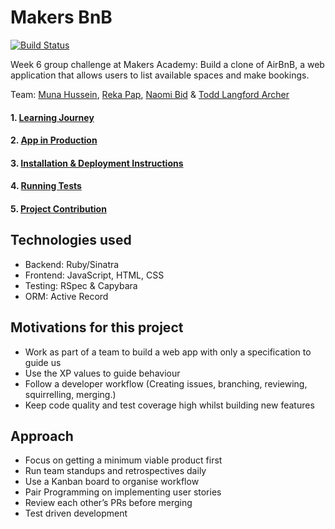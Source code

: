 # Makers BnB

[![Build Status](https://travis-ci.org/toddpla/makersbnb.svg?branch=master)](https://travis-ci.org/toddpla/makersbnb)

Week 6 group challenge at Makers Academy: Build a clone of AirBnB, a web application that allows users to list available spaces and make bookings.

Team:
[Muna Hussein](https://github.com/MHUS25),
[Reka Pap](https://github.com/rekapap),
[Naomi Bid](https://github.com/NaomiBid) &
[Todd Langford Archer](https://github.com/toddpla)


#### 1. [Learning Journey](https://github.com/toddpla/makersbnb/wiki/Team-Learning-Journey)
#### 2. [App in Production](https://limitless-wildwood-70080.herokuapp.com/)
#### 3. [Installation & Deployment Instructions](https://github.com/toddpla/makersbnb/wiki/Installation-&-Deployment)
#### 4. [Running Tests](https://github.com/toddpla/makersbnb/wiki/Running-Tests)
#### 5. [Project Contribution](https://github.com/toddpla/makersbnb/wiki/Project-Contribution)


## Technologies used

* Backend: Ruby/Sinatra
* Frontend: JavaScript, HTML, CSS
* Testing: RSpec & Capybara
* ORM: Active Record

## Motivations for this project

* Work as part of a team to build a web app with only a specification to guide us
* Use the XP values to guide behaviour
* Follow a developer workflow (Creating issues, branching, reviewing, squirrelling, merging.)
* Keep code quality and test coverage high whilst building new features

## Approach

* Focus on getting a minimum viable product first
* Run team standups and retrospectives daily
* Use a Kanban board to organise workflow
* Pair Programming on implementing user stories
* Review each other’s PRs before merging
* Test driven development
